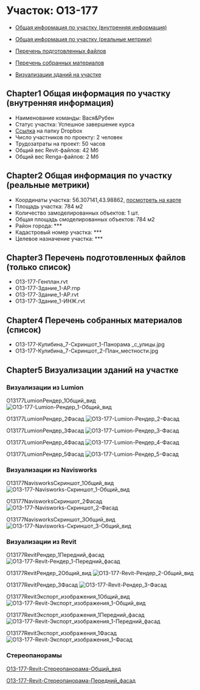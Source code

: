 # Участок: O13-177

* [Общая информация по участку (внутренняя информация)](#Chapter1)

* [Общая информация по участку (реальные метрики)](#Chapter2)

* [Перечень подготовленных файлов](#Chapter3)

* [Перечень собранных материалов](#Chapter4)

* [Визуализации зданий на участке](#Chapter5)

## <a id="test">Chapter1</a> Общая информация по участку (внутренняя информация)
+ Наименование команды: Вася&Рубен
+ Статус участка: Успешное завершение курса
+ [Ссылка](https://www.dropbox.com/sh/wvvgv1nw1iqred9/AAD9SARRhelafh4DIFWbBnmMa/O13_177?dl=0) на папку Dropbox
+ Число участников по проекту: 2 человек
+ Трудозатраты на проект: 50 часов
+ Общий вес Revit-файлов: 42 Мб
+ Общий вес Renga-файлов: 2 Мб
## <a id="test">Chapter2</a> Общая информация по участку (реальные метрики)
+ Координаты участка: 56.307141,43.98862, [посмотреть на карте](https://yandex.ru/maps/47/nizhny-novgorod/?ll=56.307141%2C43.98862&z=19)
+ Площадь участка: 784 м2
+ Количество замоделированных объектов: 1 шт.
+ Общая площадь смоделированных объектов: 784 м2
+ Район города: *** 
+ Кадастровый номер участка: *** 
+ Целевое назначение участка: *** 
## <a id="test">Chapter3</a> Перечень подготовленных файлов (только список)
+ O13-177-Генплан.rvt
+ O13-177-Здание_1-АР.rnp
+ O13-177-Здание_1-АР.rvt
+ O13-177-Здание_1-ИНЖ.rvt
## <a id="test">Chapter4</a> Перечень собранных материалов (список)
+ O13-177-Кулибина_7-Скриншот_1-Панорама _с_улицы.jpg
+ O13-177-Кулибина_7-Скриншот_2-План_местности.jpg
## <a id="test">Chapter5</a> Визуализации зданий на участке
### Визуализации из Lumion
O13177LumionРендер_1Общий_вид
![O13-177-Lumion-Рендер_1-Общий_вид](/Images/O13_177/O13-177-Lumion-Рендер_1-Общий_вид_Compressed.jpg)

O13177LumionРендер_2Фасад
![O13-177-Lumion-Рендер_2-Фасад](/Images/O13_177/O13-177-Lumion-Рендер_2-Фасад_Compressed.jpg)

O13177LumionРендер_3Фасад
![O13-177-Lumion-Рендер_3-Фасад](/Images/O13_177/O13-177-Lumion-Рендер_3-Фасад_Compressed.jpg)

O13177LumionРендер_4Фасад
![O13-177-Lumion-Рендер_4-Фасад](/Images/O13_177/O13-177-Lumion-Рендер_4-Фасад_Compressed.jpg)

O13177LumionРендер_5Фасад
![O13-177-Lumion-Рендер_5-Фасад](/Images/O13_177/O13-177-Lumion-Рендер_5-Фасад_Compressed.jpg)

### Визуализации из Navisworks
O13177NavisworksСкриншот_1Общий_вид
![O13-177-Navisworks-Скриншот_1-Общий_вид](/Images/O13_177/O13-177-Navisworks-Скриншот_1-Общий_вид_Compressed.jpg)

O13177NavisworksСкриншот_2Фасад
![O13-177-Navisworks-Скриншот_2-Фасад](/Images/O13_177/O13-177-Navisworks-Скриншот_2-Фасад_Compressed.jpg)

O13177NavisworksСкриншот_3Общий_вид
![O13-177-Navisworks-Скриншот_3-Общий_вид](/Images/O13_177/O13-177-Navisworks-Скриншот_3-Общий_вид_Compressed.jpg)

### Визуализации из Revit
O13177RevitРендер_1Передний_фасад
![O13-177-Revit-Рендер_1-Передний_фасад](/Images/O13_177/O13-177-Revit-Рендер_1-Передний_фасад_Compressed.jpg)

O13177RevitРендер_2Общий_вид
![O13-177-Revit-Рендер_2-Общий_вид](/Images/O13_177/O13-177-Revit-Рендер_2-Общий_вид_Compressed.jpg)

O13177RevitРендер_3Фасад
![O13-177-Revit-Рендер_3-Фасад](/Images/O13_177/O13-177-Revit-Рендер_3-Фасад_Compressed.jpg)

O13177RevitЭкспорт_изображения_1Общий_вид
![O13-177-Revit-Экспорт_изображения_1-Общий_вид](/Images/O13_177/O13-177-Revit-Экспорт_изображения_1-Общий_вид_Compressed.jpg)

O13177RevitЭкспорт_изображения_1Передний_фасад
![O13-177-Revit-Экспорт_изображения_1-Передний_фасад](/Images/O13_177/O13-177-Revit-Экспорт_изображения_1-Передний_фасад_Compressed.jpg)

O13177RevitЭкспорт_изображения_1Фасад
![O13-177-Revit-Экспорт_изображения_1-Фасад](/Images/O13_177/O13-177-Revit-Экспорт_изображения_1-Фасад_Compressed.jpg)

### Стереопанорамы
[O13-177-Revit-Стереопанорама-Общий_вид](https://pano.autodesk.com/pano.html?url=jpgs/1af80dfa-5713-4070-9d4a-a88f9d91841d&version=2)

[O13-177-Revit-Стереопанорама-Передний_фасад](https://pano.autodesk.com/pano.html?url=jpgs/039158a7-a4df-497d-9d64-908578535d38&version=2)


